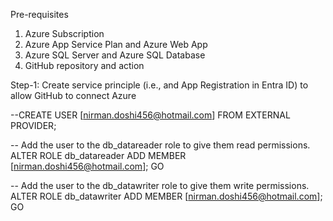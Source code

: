 Pre-requisites
1. Azure Subscription
2. Azure App Service Plan and Azure Web App
3. Azure SQL Server and Azure SQL Database
4. GitHub repository and action

Step-1: Create service principle (i.e., and App Registration in Entra ID) to allow GitHub to connect Azure


--CREATE USER [nirman.doshi456@hotmail.com] FROM EXTERNAL PROVIDER;

-- Add the user to the db_datareader role to give them read permissions.
ALTER ROLE db_datareader ADD MEMBER [nirman.doshi456@hotmail.com];
GO

-- Add the user to the db_datawriter role to give them write permissions.
ALTER ROLE db_datawriter ADD MEMBER [nirman.doshi456@hotmail.com];
GO